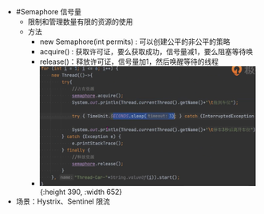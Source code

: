 - #Semaphore 信号量
	- 限制和管理数量有限的资源的使用
	- 方法
		- new Semaphore(int permits) : 可以创建公平的非公平的策略
		- acquire() : 获取许可证，要么获取成功，信号量减1，要么阻塞等待唤
		- release()：释放许可证，信号量加1，然后唤醒等待的线程
		- ![image.png](../assets/image_1711079854737_0.png){:height 390, :width 652}
- 场景：Hystrix、Sentinel 限流
